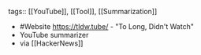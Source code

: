 tags:: [[YouTube]], [[Tool]], [[Summarization]]

- #Website https://tldw.tube/ - "To Long, Didn't Watch"
- YouTube summarizer
- via [[HackerNews]]